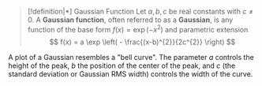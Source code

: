 
> [!definition|*] Gaussian Function
> Let $a,b,c$ be real constants with $c \neq 0$. A **Gaussian function**, often referred to as a **Gaussian**, is any function of the base form $f(x) = \exp (-x^{2})$ and parametric extension
> $$
> f(x) = a \exp \left( - \frac{(x-b)^{2}}{2c^{2}} \right)
> $$

A plot of a Gaussian resembles a "bell curve". The parameter $a$ controls the height of the peak, $b$ the position of the center of the peak, and $c$ (the standard deviation or Gaussian RMS width) controls the width of the curve.